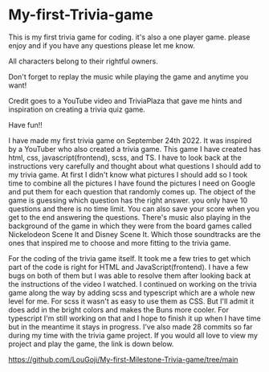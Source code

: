 # My-first-Trivia-game

This is my first trivia game for coding. it's also a one player game. please enjoy and if you have any questions please let me know. 

All characters belong to their rightful owners.

Don't forget to replay the music while playing the game and anytime you want!

Credit goes to a YouTube video and TriviaPlaza that gave me hints and inspiration on creating a trivia quiz game.

Have fun!!




I have made my first trivia game on September 24th 2022. It was inspired by a YouTuber who also created a trivia game. This game I have created has html, css, javascript(frontend), scss, and TS. I have to look back at the instructions very carefully and thought about what questions I should add to my trivia game. At first I didn't know what pictures I should add so I took time to combine all the pictures I have found the pictures I need on Google and put them for each question that randomly comes up. The object of the game is guessing which question has the right answer. you only have 10 questions and there is no time limit. You can also save your score when you get to the end answering the questions. There's music also playing in the background  of the game in which they were from the board games called Nickelodeon Scene It and Disney Scene It. Which those soundtracks are the ones that inspired me to choose and more fitting to the trivia game.


For the coding of the trivia game itself. It took me a few tries to get which part of the code is right for HTML and JavaScript(frontend). I have a few bugs on both of them but I was able to resolve them after looking back at the instructions of the video I watched. I continued on working on the trivia game along the way by adding scss and typescript which are a whole new level for me. For scss it wasn't as easy to use them as CSS. But I'll admit it does add in the bright colors and makes the Buns more cooler. For typescript I'm still working on that and I hope to finish it up when I have time but in the meantime it stays in progress. I've also made 28 commits so far during my time with the trivia game project. If you would all love to view my project and play the game, the link is down below.


https://github.com/LouGoji/My-first-Milestone-Trivia-game/tree/main